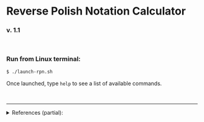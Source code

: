 
# Reverse Polish Notation Calculator
### v. 1.1

&nbsp;

### Run from Linux terminal:

```bash
$ ./launch-rpn.sh
```
Once launched, type `help` to see a list of available commands.

&nbsp;

---

<details>
<summary>References (partial):</summary>
<ul>
    <li><a href="https://leachlegacy.ece.gatech.edu/revpol/" target="_blank" style="color:#61a7c8;">Georgia Tech</a></li>
    <li><a href="https://docs.python.org/3.7/library/cmd.html" target="_blank" style="color:#61a7c8;">Python 3.7: Cmd</a></li>
    <li><a href="https://en.wikipedia.org/wiki/ANSI_escape_code" target="_blank" style="color:#61a7c8;">ANSI escape code (Wikipedia)</a></li>
</ul>
</details>
